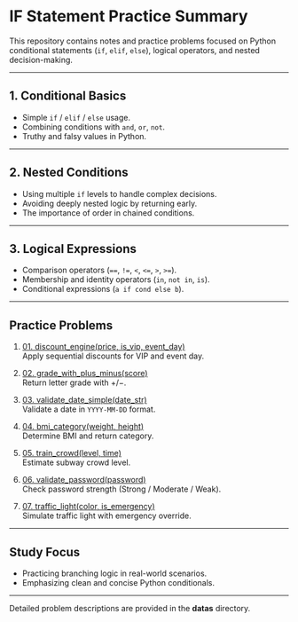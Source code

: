 # IF Statement Practice Summary

This repository contains notes and practice problems focused on Python conditional statements (`if`, `elif`, `else`), logical operators, and nested decision-making.

---

## 1. Conditional Basics

- Simple `if` / `elif` / `else` usage.
- Combining conditions with `and`, `or`, `not`.
- Truthy and falsy values in Python.

---

## 2. Nested Conditions

- Using multiple `if` levels to handle complex decisions.
- Avoiding deeply nested logic by returning early.
- The importance of order in chained conditions.

---

## 3. Logical Expressions

- Comparison operators (`==`, `!=`, `<`, `<=`, `>`, `>=`).
- Membership and identity operators (`in`, `not in`, `is`).
- Conditional expressions (`a if cond else b`).

---

## Practice Problems

1. [01. discount_engine(price, is_vip, event_day)](01_discount_engine.py)  
   Apply sequential discounts for VIP and event day.

2. [02. grade_with_plus_minus(score)](02_grade_with_plus_minus.py)  
   Return letter grade with +/−.

3. [03. validate_date_simple(date_str)](03_validate_date_simple.py)  
   Validate a date in `YYYY-MM-DD` format.

4. [04. bmi_category(weight, height)](04_bmi_category.py)  
   Determine BMI and return category.

5. [05. train_crowd(level, time)](05_train_crowd.py)  
   Estimate subway crowd level.

6. [06. validate_password(password)](06_validate_password.py)  
   Check password strength (Strong / Moderate / Weak).

7. [07. traffic_light(color, is_emergency)](07_traffic_light.py)  
   Simulate traffic light with emergency override.

---

## Study Focus

- Practicing branching logic in real-world scenarios.
- Emphasizing clean and concise Python conditionals.

---

Detailed problem descriptions are provided in the **datas** directory.
